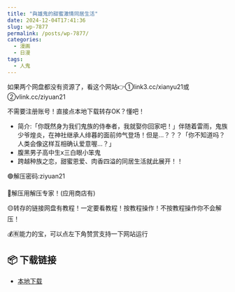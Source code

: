 ```yaml
---
title: "與雄鬼的甜蜜激情同居生活"
date: 2024-12-04T17:41:36
slug: wp-7877
permalink: /posts/wp-7877/
categories:
  - 漫画
  - 日漫
tags:
  - 人鬼
---
```


如果两个网盘都没有资源了，看这个网站👉①link3.cc/xianyu21或②vlink.cc/ziyuan21

不需要注册账号！直接点本地下载转存OK？懂吧！

*   简介:「你既然身为我们鬼族的侍奉者，我就娶你回家吧！」伴随着雷雨，鬼族少爷煌炎，在神社继承人绯暮的面前帅气登场！但是…？？？「你不知道吗？人类会像这样互相确认爱意喔…？」
*   腹黑男子高中生x三白眼小笨鬼
*   跨越种族之恋，甜蜜恩爱、肉香四溢的同居生活就此展开！！

🟢解压密码:ziyuan21

🔵解压用解压专家！(应用商店有)

🟡转存的链接网盘有教程！一定要看教程！按教程操作！不按教程操作你不会解压！

💰🈶能力的宝，可以点左下角赞赏支持一下网站运行

## 📦 下载链接
- [本地下载](https://blziyuan21.com/pay-download/7877?key=ba6e14d9bc&down_id=0)

